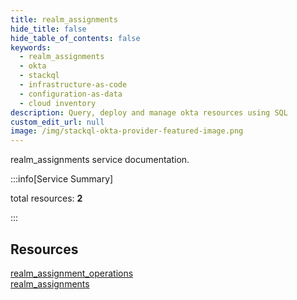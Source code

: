 ```yaml
---
title: realm_assignments
hide_title: false
hide_table_of_contents: false
keywords:
  - realm_assignments
  - okta
  - stackql
  - infrastructure-as-code
  - configuration-as-data
  - cloud inventory
description: Query, deploy and manage okta resources using SQL
custom_edit_url: null
image: /img/stackql-okta-provider-featured-image.png
---
```


realm_assignments service documentation.

:::info[Service Summary]

total resources: __2__  

:::

## Resources
<div class="row">
<div class="providerDocColumn">
<a href="/services/realm_assignments/realm_assignment_operations/">realm_assignment_operations</a>
</div>
<div class="providerDocColumn">
<a href="/services/realm_assignments/realm_assignments/">realm_assignments</a>
</div>
</div>